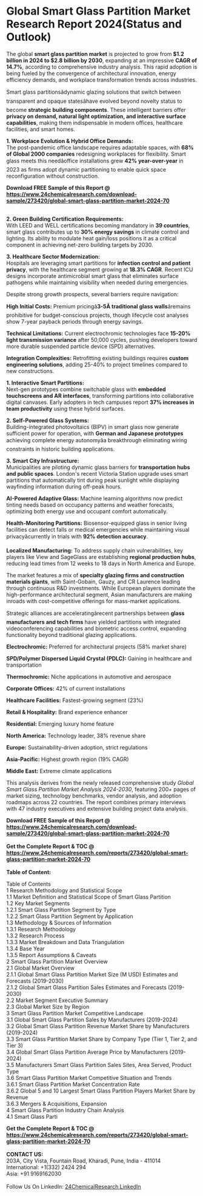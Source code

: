 <h1>Global Smart Glass Partition Market Research Report 2024(Status and Outlook)</h1><p>The global <strong>smart glass partition market</strong> is projected to grow from <strong>$1.2 billion in 2024 to $2.8 billion by 2030</strong>, expanding at an impressive <strong>CAGR of 14.7%</strong>, according to comprehensive industry analysis. This rapid adoption is being fueled by the convergence of architectural innovation, energy efficiency demands, and workplace transformation trends across industries.</p><p>Smart glass partitionsâdynamic glazing solutions that switch between transparent and opaque statesâhave evolved beyond novelty status to become <strong>strategic building components</strong>. These intelligent barriers offer <strong>privacy on demand, natural light optimization, and interactive surface capabilities</strong>, making them indispensable in modern offices, healthcare facilities, and smart homes.</p><p><strong>1. Workplace Evolution &amp; Hybrid Office Demands:</strong><br>
The post-pandemic office landscape requires adaptable spaces, with <strong>68% of Global 2000 companies</strong> redesigning workplaces for flexibility. Smart glass meets this needâoffice installations grew <strong>42% year-over-year</strong> in 2023 as firms adopt dynamic partitioning to enable quick space reconfiguration without construction.</p><div><b>Download FREE Sample of this Report @ 
            <a href="https://www.24chemicalresearch.com/download-sample/273420/global-smart-glass-partition-market-2024-70">
            https://www.24chemicalresearch.com/download-sample/273420/global-smart-glass-partition-market-2024-70</a></b></div><br><p><strong>2. Green Building Certification Requirements:</strong><br>
With LEED and WELL certifications becoming mandatory in <strong>39 countries</strong>, smart glass contributes up to <strong>30% energy savings</strong> in climate control and lighting. Its ability to modulate heat gain/loss positions it as a critical component in achieving net-zero building targets by 2030.</p><p><strong>3. Healthcare Sector Modernization:</strong><br>
Hospitals are leveraging smart partitions for <strong>infection control and patient privacy</strong>, with the healthcare segment growing at <strong>18.3% CAGR</strong>. Recent ICU designs incorporate antimicrobial smart glass that eliminates surface pathogens while maintaining visibility when needed during emergencies.</p><p>Despite strong growth prospects, several barriers require navigation:</p><p><strong>High Initial Costs:</strong> Premium pricingâ<strong>3-5Ã traditional glass walls</strong>âremains prohibitive for budget-conscious projects, though lifecycle cost analyses show 7-year payback periods through energy savings.</p><p><strong>Technical Limitations:</strong> Current electrochromic technologies face <strong>15-20% light transmission variance</strong> after 50,000 cycles, pushing developers toward more durable suspended particle device (SPD) alternatives.</p><p><strong>Integration Complexities:</strong> Retrofitting existing buildings requires <strong>custom engineering solutions</strong>, adding 25-40% to project timelines compared to new constructions.</p><p><strong>1. Interactive Smart Partitions:</strong><br>
Next-gen prototypes combine switchable glass with <strong>embedded touchscreens and AR interfaces</strong>, transforming partitions into collaborative digital canvases. Early adopters in tech campuses report <strong>37% increases in team productivity</strong> using these hybrid surfaces.</p><p><strong>2. Self-Powered Glass Systems:</strong><br>
Building-integrated photovoltaics (BIPV) in smart glass now generate sufficient power for operation, with <strong>German and Japanese prototypes</strong> achieving complete energy autonomyâa breakthrough eliminating wiring constraints in historic building applications.</p><p><strong>3. Smart City Infrastructure:</strong><br>
Municipalities are piloting dynamic glass barriers for <strong>transportation hubs and public spaces</strong>. London's recent Victoria Station upgrade uses smart partitions that automatically tint during peak sunlight while displaying wayfinding information during off-peak hours.</p><p><strong>AI-Powered Adaptive Glass:</strong> Machine learning algorithms now predict tinting needs based on occupancy patterns and weather forecasts, optimizing both energy use and occupant comfort automatically.</p><p><strong>Health-Monitoring Partitions:</strong> Biosensor-equipped glass in senior living facilities can detect falls or medical emergencies while maintaining visual privacyâcurrently in trials with <strong>92% detection accuracy</strong>.</p><p><strong>Localized Manufacturing:</strong> To address supply chain vulnerabilities, key players like View and SageGlass are establishing <strong>regional production hubs</strong>, reducing lead times from 12 weeks to 18 days in North America and Europe.</p><p>The market features a mix of <strong>specialty glazing firms and construction materials giants</strong>, with Saint-Gobain, Gauzy, and CR Laurence leading through continuous R&amp;D investments. While European players dominate the high-performance architectural segment, Asian manufacturers are making inroads with cost-competitive offerings for mass-market applications.</p><p>Strategic alliances are acceleratingârecent partnerships between <strong>glass manufacturers and tech firms</strong> have yielded partitions with integrated videoconferencing capabilities and biometric access control, expanding functionality beyond traditional glazing applications.</p><p><strong>Electrochromic:</strong> Preferred for architectural projects (58% market share)</p><p><strong>SPD/Polymer Dispersed Liquid Crystal (PDLC):</strong> Gaining in healthcare and transportation</p><p><strong>Thermochromic:</strong> Niche applications in automotive and aerospace</p><p><strong>Corporate Offices:</strong> 42% of current installations</p><p><strong>Healthcare Facilities:</strong> Fastest-growing segment (23%)</p><p><strong>Retail &amp; Hospitality:</strong> Brand experience enhancer</p><p><strong>Residential:</strong> Emerging luxury home feature</p><p><strong>North America:</strong> Technology leader, 38% revenue share</p><p><strong>Europe:</strong> Sustainability-driven adoption, strict regulations</p><p><strong>Asia-Pacific:</strong> Highest growth region (19% CAGR)</p><p><strong>Middle East:</strong> Extreme climate applications</p><p>This analysis derives from the newly released comprehensive study <em>Global Smart Glass Partition Market Analysis 2024-2030</em>, featuring 200+ pages of market sizing, technology benchmarks, vendor analysis, and adoption roadmaps across 22 countries. The report combines primary interviews with 47 industry executives and extensive building project data analysis.</p><div><b>Download FREE Sample of this Report @ 
            <a href="https://www.24chemicalresearch.com/download-sample/273420/global-smart-glass-partition-market-2024-70">
            https://www.24chemicalresearch.com/download-sample/273420/global-smart-glass-partition-market-2024-70</a></b></div><br><div><b>Get the Complete Report & TOC @ 
            <a href="https://www.24chemicalresearch.com/reports/273420/global-smart-glass-partition-market-2024-70">
            https://www.24chemicalresearch.com/reports/273420/global-smart-glass-partition-market-2024-70</a></b></div><br>
            <b>Table of Content:</b><p>Table of Contents<br />
1 Research Methodology and Statistical Scope<br />
1.1 Market Definition and Statistical Scope of Smart Glass Partition<br />
1.2 Key Market Segments<br />
1.2.1 Smart Glass Partition Segment by Type<br />
1.2.2 Smart Glass Partition Segment by Application<br />
1.3 Methodology & Sources of Information<br />
1.3.1 Research Methodology<br />
1.3.2 Research Process<br />
1.3.3 Market Breakdown and Data Triangulation<br />
1.3.4 Base Year<br />
1.3.5 Report Assumptions & Caveats<br />
2 Smart Glass Partition Market Overview<br />
2.1 Global Market Overview<br />
2.1.1 Global Smart Glass Partition Market Size (M USD) Estimates and Forecasts (2019-2030)<br />
2.1.2 Global Smart Glass Partition Sales Estimates and Forecasts (2019-2030)<br />
2.2 Market Segment Executive Summary<br />
2.3 Global Market Size by Region<br />
3 Smart Glass Partition Market Competitive Landscape<br />
3.1 Global Smart Glass Partition Sales by Manufacturers (2019-2024)<br />
3.2 Global Smart Glass Partition Revenue Market Share by Manufacturers (2019-2024)<br />
3.3 Smart Glass Partition Market Share by Company Type (Tier 1, Tier 2, and Tier 3)<br />
3.4 Global Smart Glass Partition Average Price by Manufacturers (2019-2024)<br />
3.5 Manufacturers Smart Glass Partition Sales Sites, Area Served, Product Type<br />
3.6 Smart Glass Partition Market Competitive Situation and Trends<br />
3.6.1 Smart Glass Partition Market Concentration Rate<br />
3.6.2 Global 5 and 10 Largest Smart Glass Partition Players Market Share by Revenue<br />
3.6.3 Mergers & Acquisitions, Expansion<br />
4 Smart Glass Partition Industry Chain Analysis<br />
4.1 Smart Glass Parti</p><div><b>Get the Complete Report & TOC @ 
            <a href="https://www.24chemicalresearch.com/reports/273420/global-smart-glass-partition-market-2024-70">
            https://www.24chemicalresearch.com/reports/273420/global-smart-glass-partition-market-2024-70</a></b></div><br><b>CONTACT US:</b><br>
            203A, City Vista, Fountain Road, Kharadi, Pune, India - 411014<br>
            International: +1(332) 2424 294<br>
            Asia: +91 9169162030 <br><br>
            Follow Us On LinkedIn: <a href="https://www.linkedin.com/company/24chemicalresearch/">24ChemicalResearch LinkedIn</a>